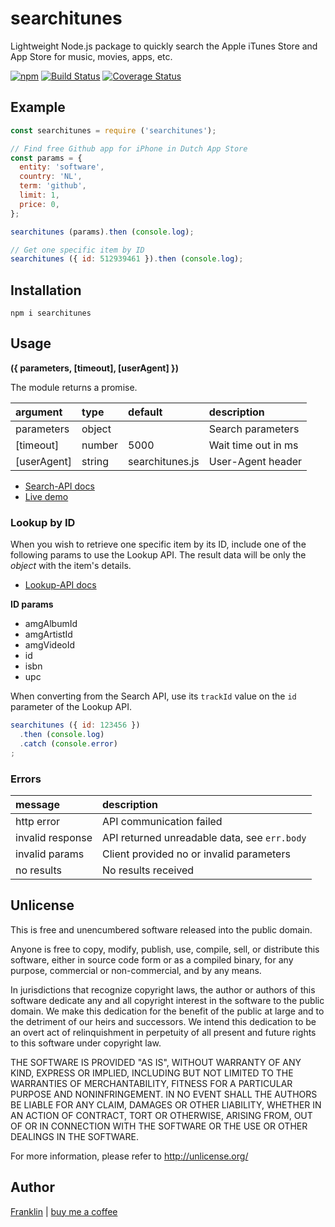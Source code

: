 # searchitunes

Lightweight Node.js package to quickly search the Apple iTunes Store and App Store for music, movies, apps, etc.

[![npm](https://img.shields.io/npm/v/searchitunes.svg?maxAge=3600)](https://github.com/fvdm/nodejs-searchitunes/blob/master/CHANGELOG.md)
[![Build Status](https://github.com/fvdm/nodejs-searchitunes/actions/workflows/node.js.yml/badge.svg?branch=master)](https://github.com/fvdm/nodejs-searchitunes/actions/workflows/node.js.yml)
[![Coverage Status](https://coveralls.io/repos/github/fvdm/nodejs-searchitunes/badge.svg?branch=master)](https://coveralls.io/github/fvdm/nodejs-searchitunes?branch=master)


## Example

```js
const searchitunes = require ('searchitunes');

// Find free Github app for iPhone in Dutch App Store
const params = {
  entity: 'software',
  country: 'NL',
  term: 'github',
  limit: 1,
  price: 0,
};

searchitunes (params).then (console.log);

// Get one specific item by ID
searchitunes ({ id: 512939461 }).then (console.log);
```


## Installation

`npm i searchitunes`


## Usage
**({ parameters, [timeout], [userAgent] })**

The module returns a promise.

argument    | type   | default         | description
:-----------|:-------|:----------------|:-----------
parameters  | object |                 | Search parameters
[timeout]   | number | 5000            | Wait time out in ms
[userAgent] | string | searchitunes.js | User-Agent header


* [Search-API docs](https://affiliate.itunes.apple.com/resources/documentation/itunes-store-web-service-search-api/#overview)
* [Live demo](https://npm.runkit.com/searchitunes)


### Lookup by ID

When you wish to retrieve one specific item by its ID,
include one of the following params to use the Lookup API.
The result data will be only the _object_ with the item's details.

* [Lookup-API docs](https://affiliate.itunes.apple.com/resources/documentation/itunes-store-web-service-search-api/#lookup)


**ID params**

* amgAlbumId
* amgArtistId
* amgVideoId
* id
* isbn
* upc

When converting from the Search API, use its `trackId` value on the `id` parameter of the Lookup API.


```js
searchitunes ({ id: 123456 })
  .then (console.log)
  .catch (console.error)
;
```


### Errors

message          | description
:----------------|:--------------------------------------------
http error       | API communication failed
invalid response | API returned unreadable data, see `err.body`
invalid params   | Client provided no or invalid parameters
no results       | No results received


## Unlicense

This is free and unencumbered software released into the public domain.

Anyone is free to copy, modify, publish, use, compile, sell, or
distribute this software, either in source code form or as a compiled
binary, for any purpose, commercial or non-commercial, and by any
means.

In jurisdictions that recognize copyright laws, the author or authors
of this software dedicate any and all copyright interest in the
software to the public domain. We make this dedication for the benefit
of the public at large and to the detriment of our heirs and
successors. We intend this dedication to be an overt act of
relinquishment in perpetuity of all present and future rights to this
software under copyright law.

THE SOFTWARE IS PROVIDED "AS IS", WITHOUT WARRANTY OF ANY KIND,
EXPRESS OR IMPLIED, INCLUDING BUT NOT LIMITED TO THE WARRANTIES OF
MERCHANTABILITY, FITNESS FOR A PARTICULAR PURPOSE AND NONINFRINGEMENT.
IN NO EVENT SHALL THE AUTHORS BE LIABLE FOR ANY CLAIM, DAMAGES OR
OTHER LIABILITY, WHETHER IN AN ACTION OF CONTRACT, TORT OR OTHERWISE,
ARISING FROM, OUT OF OR IN CONNECTION WITH THE SOFTWARE OR THE USE OR
OTHER DEALINGS IN THE SOFTWARE.

For more information, please refer to <http://unlicense.org/>


## Author

[Franklin](https://fvdm.com)
| [buy me a coffee](https://fvdm.com/donating)
